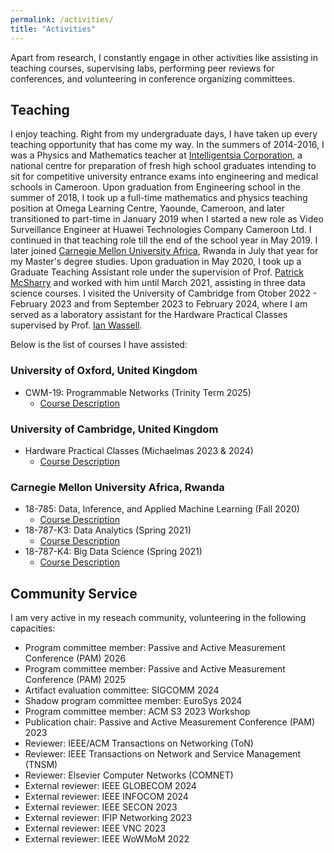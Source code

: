 ```yaml
---
permalink: /activities/
title: "Activities"
---
```

Apart from research, I constantly engage in other activities like assisting in teaching courses, supervising labs, performing peer reviews for conferences, and volunteering in conference organizing committees. 

## Teaching

I enjoy teaching. Right from my undergraduate days, I have taken up every teaching
opportunity that has come my way. In the summers of 2014-2016, I was a Physics and Mathematics
teacher at [Intelligentsia Corporation](https://intelligentsiacorporation.cm/), a national centre 
for preparation of fresh high school graduates intending to sit for competitive university entrance exams
into engineering and medical schools in Cameroon. Upon graduation from Engineering school in the summer of 2018,
I took up a full-time mathematics and physics teaching position at Omega Learning Centre, Yaounde, Cameroon, and later transitioned to part-time in January 2019 when I started a new role as Video Surveillance Engineer at Huawei Technologies Company Cameroon Ltd. I continued in that teaching role till the end of the school 
year in May 2019. I later joined [Carnegie Mellon University Africa](https://www.africa.engineering.cmu.edu/), Rwanda in July that year for my Master's degree studies. Upon graduation in May 2020, I took up a Graduate Teaching Assistant role under the supervision of Prof. [Patrick McSharry](https://www.mcsharry.net/) and worked with him until March 2021, assisting in three data science courses. I visited the University of Cambridge from Otober 2022 - February 2023 and from September 2023 to February 2024, where I am served as a laboratory assistant for the Hardware Practical Classes supervised by Prof. [Ian Wassell](https://www.cst.cam.ac.uk/people/ijw24).

Below is the list of courses I have assisted:
### University of Oxford, United Kingdom
- CWM-19: Programmable Networks (Trinity Term 2025)
    - [Course Description](https://github.com/Ox-EngSci/CWM-ProgNets)

### University of Cambridge, United Kingdom
- Hardware Practical Classes (Michaelmas 2023 & 2024)
    - [Course Description](https://www.cl.cam.ac.uk/teaching/2223/HW/)

### Carnegie Mellon University Africa, Rwanda
- 18-785: Data, Inference, and Applied Machine Learning (Fall 2020)
    - [Course Description](https://www.africa.engineering.cmu.edu/academics/courses/18-785.html)
- 18-787-K3: Data Analytics (Spring 2021)
    - [Course Description](https://www.africa.engineering.cmu.edu/academics/courses/18-787-K3.html)
- 18-787-K4: Big Data Science (Spring 2021)
    - [Course Description](https://www.africa.engineering.cmu.edu/academics/courses/18-788-K4.html)

## Community Service

I am very active in my reseach community, volunteering in the following capacities:
- Program committee member: Passive and Active Measurement Conference (PAM) 2026
- Program committee member: Passive and Active Measurement Conference (PAM) 2025
- Artifact evaluation committee: SIGCOMM 2024
- Shadow program committee member: EuroSys 2024
- Program committee member: ACM S3 2023 Workshop
- Publication chair: Passive and Active Measurement Conference (PAM) 2023
- Reviewer: IEEE/ACM Transactions on Networking (ToN)
- Reviewer: IEEE Transactions on Network and Service Management (TNSM)
- Reviewer: Elsevier Computer Networks (COMNET)
- External reviewer: IEEE GLOBECOM 2024
- External reviewer: IEEE INFOCOM 2024
- External reviewer: IEEE SECON 2023
- External reviewer: IFIP Networking 2023
- External reviewer: IEEE VNC 2023
- External reviewer: IEEE WoWMoM 2022

